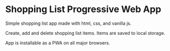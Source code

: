 # Shopping List Progressive Web App
Simple shopping list app made with html, css, and vanilla js.

Create, add and delete shopping list items. Items are saved to local storage. 

App is installable as a PWA on all major browsers. 
